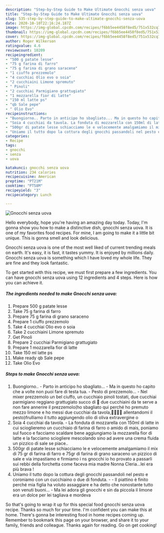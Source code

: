 ```yaml
---
description: "Step-by-Step Guide to Make Ultimate Gnocchi senza uova"
title: "Step-by-Step Guide to Make Ultimate Gnocchi senza uova"
slug: 535-step-by-step-guide-to-make-ultimate-gnocchi-senza-uova
date: 2020-10-10T22:16:24.187Z
image: https://img-global.cpcdn.com/recipes/f6bb5ee4458f8ed5/751x532cq70/gnocchi-senza-uova-recipe-main-photo.jpg
thumbnail: https://img-global.cpcdn.com/recipes/f6bb5ee4458f8ed5/751x532cq70/gnocchi-senza-uova-recipe-main-photo.jpg
cover: https://img-global.cpcdn.com/recipes/f6bb5ee4458f8ed5/751x532cq70/gnocchi-senza-uova-recipe-main-photo.jpg
author: Roger Wilkerson
ratingvalue: 4.6
reviewcount: 10209
recipeingredient:
- "500 g patate lesse"
- "75 g farina di farro"
- "75 g farina di grano saraceno"
- "1 ciuffo prezzemolo"
- "4 cucchiai Olio evo o soia"
- "2 cucchiaini Limone spremuto"
- " Pinoli"
- "2 cucchiai Parmigiano grattugiato"
- "1 mozzarella fior di latte"
- "150 ml latte ps"
- "qb Sale pepe"
- " Olio Evo"
recipeinstructions:
- "Buongiorno.. Parto in anticipo ho sbagliato... Ma in questo ho capito che a volte non puoi fare di testa tua. Pesto di prezzemolo... Nel mixer prezzemolo un bel ciuffo, un cucchiaio pinoli tostati, due cucchiai parmigiano reggiano grattugiato succo di 🍋 due cucchiaini da te serve a non fare annerire il prezzemolo(ho sbagliato qui perché ho premuto mezzo limone e ho messi due cucchiai da tavola,🤦🤦🤦🤦 allentandomi il pesto)frulliamo il tutto aggiungendo olio di oliva extravergine o"
- "Soia 4 cucchiai da tavola. La fonduta di mozzarella con 150ml di latte in cui scioglieremo un cucchiaio di farina di farro o amido di mais, poniamo sul fuoco e facciamo scaldare bene aggiungiamo la mozzarella fior di latte e la facciamo sciogliere mescolando sino ad avere una crema fluida un pizzico di sale se piace.."
- "500gr di patate lesse schiacciamo le e velocemente amalgamiamo il mix di 75 gr di farina di farro e 75gr di farina di grano saraceno un pizzico di sale e via impastiamo e firmiamo i ns gnocchi io ho provato a passarli sui rebbi della forchetta come faceva mia madre Nonna Cleria...lei era più brava !"
- "Uniamo il tutto dopo la cottura degli gnocchi passandoli nel pesto e coroniamo con un cucchiaino o due di fonduta.  Il piattino è finito perché mia figlia ha voluto assaggiare e ha detto che nonostante tutto son venuti buoni... Ma lei adora gli gnocchi e sin da piccola il limone era un dolce per lei tagliava e mordeva"
categories:
- Recipe
tags:
- gnocchi
- senza
- uova

katakunci: gnocchi senza uova 
nutrition: 234 calories
recipecuisine: American
preptime: "PT21M"
cooktime: "PT58M"
recipeyield: "3"
recipecategory: Lunch

---
```



![Gnocchi senza uova](https://img-global.cpcdn.com/recipes/f6bb5ee4458f8ed5/751x532cq70/gnocchi-senza-uova-recipe-main-photo.jpg)

Hello everybody, hope you're having an amazing day today. Today, I'm gonna show you how to make a distinctive dish, gnocchi senza uova. It is one of my favorites food recipes. For mine, I am going to make it a little bit unique. This is gonna smell and look delicious.



Gnocchi senza uova is one of the most well liked of current trending meals on earth. It's easy, it is fast, it tastes yummy. It is enjoyed by millions daily. Gnocchi senza uova is something which I have loved my whole life. They are fine and they look fantastic.


To get started with this recipe, we must first prepare a few ingredients. You can have gnocchi senza uova using 12 ingredients and 4 steps. Here is how you can achieve it.

<!--inarticleads1-->

##### The ingredients needed to make Gnocchi senza uova:

1. Prepare 500 g patate lesse
1. Take 75 g farina di farro
1. Prepare 75 g farina di grano saraceno
1. Prepare 1 ciuffo prezzemolo
1. Take 4 cucchiai Olio evo o soia
1. Take 2 cucchiaini Limone spremuto
1. Get  Pinoli
1. Prepare 2 cucchiai Parmigiano grattugiato
1. Prepare 1 mozzarella fior di latte
1. Take 150 ml latte ps
1. Make ready qb Sale pepe
1. Take  Olio Evo




<!--inarticleads2-->

##### Steps to make Gnocchi senza uova:

1. Buongiorno.. - Parto in anticipo ho sbagliato... - Ma in questo ho capito che a volte non puoi fare di testa tua. - Pesto di prezzemolo... - Nel mixer prezzemolo un bel ciuffo, un cucchiaio pinoli tostati, due cucchiai parmigiano reggiano grattugiato succo di 🍋 due cucchiaini da te serve a non fare annerire il prezzemolo(ho sbagliato qui perché ho premuto mezzo limone e ho messi due cucchiai da tavola,🤦🤦🤦🤦 allentandomi il pesto)frulliamo il tutto aggiungendo olio di oliva extravergine o
1. Soia 4 cucchiai da tavola. - La fonduta di mozzarella con 150ml di latte in cui scioglieremo un cucchiaio di farina di farro o amido di mais, poniamo sul fuoco e facciamo scaldare bene aggiungiamo la mozzarella fior di latte e la facciamo sciogliere mescolando sino ad avere una crema fluida un pizzico di sale se piace..
1. 500gr di patate lesse schiacciamo le e velocemente amalgamiamo il mix di 75 gr di farina di farro e 75gr di farina di grano saraceno un pizzico di sale e via impastiamo e firmiamo i ns gnocchi io ho provato a passarli sui rebbi della forchetta come faceva mia madre Nonna Cleria...lei era più brava !
1. Uniamo il tutto dopo la cottura degli gnocchi passandoli nel pesto e coroniamo con un cucchiaino o due di fonduta. -  - Il piattino è finito perché mia figlia ha voluto assaggiare e ha detto che nonostante tutto son venuti buoni... - Ma lei adora gli gnocchi e sin da piccola il limone era un dolce per lei tagliava e mordeva




So that's going to wrap it up for this special food gnocchi senza uova recipe. Thanks so much for your time. I'm confident you can make this at home. There's gonna be interesting food in home recipes coming up. Remember to bookmark this page on your browser, and share it to your family, friends and colleague. Thanks again for reading. Go on get cooking!
